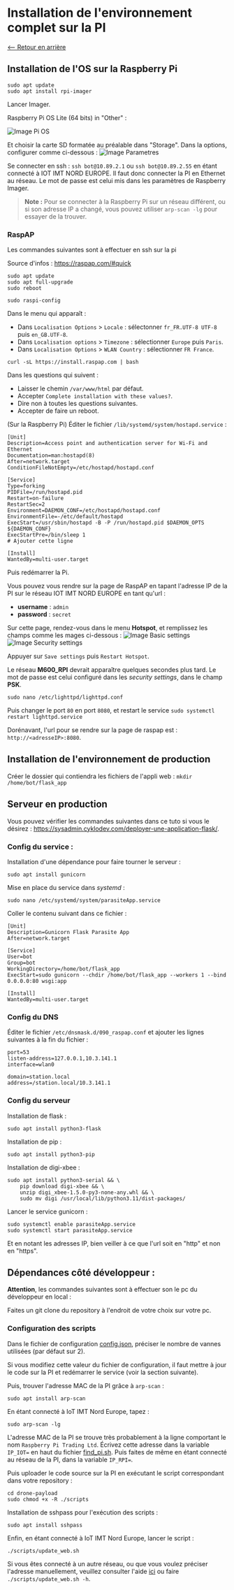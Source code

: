 # Installation de l'environnement complet sur la PI

[<-- Retour en arrière](../README.md)

## Installation de l'OS sur la Raspberry Pi

```
sudo apt update
sudo apt install rpi-imager
```
Lancer Imager.

Raspberry Pi OS Lite (64 bits) in "Other" :

![Image Pi OS](./images/imager/screen_PiOS.png "OS à installer")

Et choisir la carte SD formatée au préalable dans "Storage".
Dans la options, configurer comme ci-dessous :
![Image Parametres](./images/imager/screen_Params_OS.png "Paramètres pour l'OS à installer")

Se connecter en ssh : `ssh bot@10.89.2.1` ou `ssh bot@10.89.2.55` en étant connecté à IOT IMT NORD EUROPE. Il faut donc connecter la PI en Ethernet au réseau.
Le mot de passe est celui mis dans les paramètres de Raspberry Imager.

> **Note :**
> Pour se connecter à la Raspberry Pi sur un réseau différent, ou si son adresse IP a changé, vous pouvez utiliser `arp-scan -lg` pour essayer de la trouver.  

### RaspAP

Les commandes suivantes sont à effectuer en ssh sur la pi

Source d'infos : https://raspap.com/#quick

```
sudo apt update
sudo apt full-upgrade
sudo reboot
```

```
sudo raspi-config
```

Dans le menu qui apparaît :
- Dans `Localisation Options` > `Locale` : sélectonner `fr_FR.UTF-8 UTF-8` puis `en_GB.UTF-8`.
- Dans `Localisation options` > `Timezone` : sélectionner `Europe` puis `Paris`.
- Dans `Localisation Options` > `WLAN Country` : sélectionner `FR France`.

```
curl -sL https://install.raspap.com | bash
```

Dans les questions qui suivent :
- Laisser le chemin `/var/www/html` par défaut.
- Accepter `Complete installation with these values?`.
- Dire non à toutes les questions suivantes.
- Accepter de faire un reboot.

(Sur la Raspberry Pi) Éditer le fichier `/lib/systemd/system/hostapd.service` :

```
[Unit]
Description=Access point and authentication server for Wi-Fi and Ethernet
Documentation=man:hostapd(8)
After=network.target
ConditionFileNotEmpty=/etc/hostapd/hostapd.conf

[Service]
Type=forking
PIDFile=/run/hostapd.pid
Restart=on-failure
RestartSec=2
Environment=DAEMON_CONF=/etc/hostapd/hostapd.conf
EnvironmentFile=-/etc/default/hostapd
ExecStart=/usr/sbin/hostapd -B -P /run/hostapd.pid $DAEMON_OPTS ${DAEMON_CONF}
ExecStartPre=/bin/sleep 1                                                        # Ajouter cette ligne 

[Install]
WantedBy=multi-user.target
```

Puis redémarrer la Pi.

Vous pouvez vous rendre sur la page de RaspAP en tapant l'adresse IP de la PI sur le réseau IOT IMT NORD EUROPE en tant qu'url :
- **username** : `admin`
- **password** : `secret`

Sur cette page, rendez-vous dans le menu **Hotspot**, et remplissez les champs comme les mages ci-dessous :
![Image Basic settings](./images/raspap/screen_basic_settings.png "Basic settings de RaspAP")
![Image Security settings](./images/raspap/screen_security_settings.png "Security settings de RaspAP")

Appuyer sur `Save settings` puis `Restart Hotspot`.

Le réseau **M600_RPI** devrait apparaître quelques secondes plus tard. Le mot de passe est celui configuré dans les *security settings*, dans le champ **PSK**.

```
sudo nano /etc/lighttpd/lighttpd.conf
```
Puis changer le port `80` en port `8080`, et restart le service `sudo systemctl restart lighttpd.service`

Dorénavant, l'url pour se rendre sur la page de raspap est : `http://<adresseIP>:8080`.

## Installation de l'environnement de production

Créer le dossier qui contiendra les fichiers de l'appli web :
`mkdir /home/bot/flask_app`

## Serveur en production

Vous pouvez vérifier les commandes suivantes dans ce tuto si vous le désirez : https://sysadmin.cyklodev.com/deployer-une-application-flask/.

### Config du service :

Installation d'une dépendance pour faire tourner le serveur :
```
sudo apt install gunicorn
```

Mise en place du service dans *systemd* :
```
sudo nano /etc/systemd/system/parasiteApp.service
```

Coller le contenu suivant dans ce fichier :
```
[Unit]
Description=Gunicorn Flask Parasite App 
After=network.target

[Service]
User=bot
Group=bot
WorkingDirectory=/home/bot/flask_app
ExecStart=sudo gunicorn --chdir /home/bot/flask_app --workers 1 --bind 0.0.0.0:80 wsgi:app

[Install]
WantedBy=multi-user.target
```

### Config du DNS

Éditer le fichier `/etc/dnsmask.d/090_raspap.conf` et ajouter les lignes suivantes à la fin du fichier :

```
port=53
listen-address=127.0.0.1,10.3.141.1
interface=wlan0

domain=station.local
address=/station.local/10.3.141.1
```

### Config du serveur

Installation de flask :
```
sudo apt install python3-flask
```

Installation de pip :
```
sudo apt install python3-pip
```

Installation de digi-xbee :
```
sudo apt install python3-serial && \
    pip download digi-xbee && \
    unzip digi_xbee-1.5.0-py3-none-any.whl && \
    sudo mv digi /usr/local/lib/python3.11/dist-packages/
```

Lancer le service gunicorn :
```
sudo systemctl enable parasiteApp.service
sudo systemctl start parasiteApp.service
```

Et en notant les adresses IP, bien veiller à ce que l'url soit en "http" et non en "https".

## Dépendances côté développeur :

**Attention**, les commandes suivantes sont à effectuer son le pc du développeur en local :

Faites un git clone du repository à l'endroit de votre choix sur votre pc.

### Configuration des scripts

Dans le fichier de configuration [config.json](../web/static/config.json), préciser le nombre de vannes utilisées (par défaut sur 2).

Si vous modifiez cette valeur du fichier de configuration, il faut mettre à jour le code sur la PI et redémarrer le service (voir la section suivante).

Puis, trouver l'adresse MAC de la PI grâce à `arp-scan` :
```
sudo apt install arp-scan
```

En étant connecté à IoT IMT Nord Europe, tapez :
```
sudo arp-scan -lg
```

L'adresse MAC de la PI se trouve très probablement à la ligne comportant le nom `Raspberry Pi Trading Ltd`.
Écrivez cette adresse dans la variable `IP_IOT=` en haut du fichier [find_pi.sh](../scripts/update_web.sh).
Puis faites de même en étant connecté au réseau de la PI, dans la variable `IP_RPI=`.

Puis uploader le code source sur la PI en exécutant le script correspondant dans votre repository :
```
cd drone-payload
sudo chmod +x -R ./scripts
```

Installation de sshpass pour l'exécution des scripts :
```
sudo apt install sshpass
```

Enfin, en étant connecté à IoT IMT Nord Europe, lancer le script :
```
./scripts/update_web.sh
```
Si vous êtes connecté à un autre réseau, ou que vous voulez préciser l'adresse manuellement, veuillez consulter l'aide [ici](../scripts/README.md) ou faire `./scripts/update_web.sh -h`.
